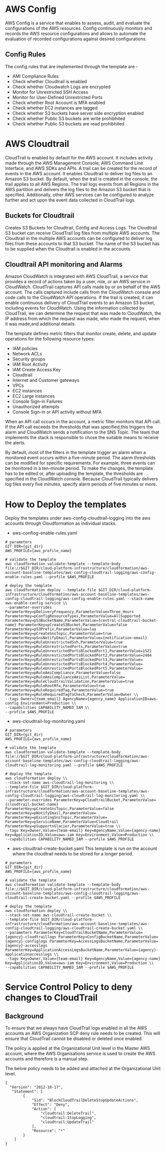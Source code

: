 # AWS Config
AWS Config is a service that enables to assess, audit, and evaluate the configurations of the AWS resources. Config continuously monitors and records the AWS resource configurations and allows to automate the evaluation of recorded configurations against desired configurations.

## Config Rules
The config rules that are implemented through the template are -

* AMI Compliance Rules
* Check whether Cloudtrail is enabled
* Check whether Cloudwatch Logs are encrypted
* Monitor for Unrestricted SSH Access
* Monitor for User-Defined Unrestricted Ports
* Check whether Root Account is MFA enabled
* Check whether EC2 instances are tagged
* Check whether S3 buckets have server side encryption enabled
* Check whether Public S3 buckets are write prohibhited
* Check whether Public S3 buckets are read prohibhited


# AWS Cloudtrail
CloudTrail is enabled by default for the AWS account. It includes activity made through the AWS Management Console, AWS Command Line Interface, and AWS SDKs and APIs.
A trail can be created for the record of events in the AWS account. It enables Cloudtrail to deliver log files to an Amazon S3 bucket.
By default, when the trail is created in the console, the trail applies to all AWS Regions. The trail logs events from all Regions in the AWS partition and delivers the log files to the Amazon S3 bucket that is specified. Additionally, other AWS services can be configured to analyze further and act upon the event data collected in CloudTrail logs.

## Buckets for Cloudtrail
Creates S3 Buckets for Cloudtrail, Config and Access Logs. The Cloudtrail S3 bucket can receive CloudTrail log files from multiple AWS accounts. The Cloudtrail in the multiple AWS accounts can be configured to deliver log files from these accounts to that S3 bucket.
The name of the S3 bucket has to be supplied when the Cloudtrail is enabled in the accounts.

## Cloudtrail API monitoring and Alarms
Amazon CloudWatch is integrated with AWS CloudTrail, a service that provides a record of actions taken by a user, role, or an AWS service in CloudWatch. CloudTrail captures API calls made by or on behalf of the AWS account. The calls captured include calls from the CloudWatch console and code calls to the CloudWatch API operations. If the trail is created, it can enable continuous delivery of CloudTrail events to an Amazon S3 bucket, including events for CloudWatch. Using the information collected by CloudTrail, we can determine the request that was made to CloudWatch, the IP address from which the request was made, who made the request, when it was made,and additional details.

The template defines metric filters that monitor create, delete, and update operations for the following resource types:
* IAM policies
* Network ACLs
* Security groups
* IAM Root Activity
* IAM Create Access Key
* Cloudtrail
* Internet and Customer gateways
* VPCs
* EC2 instances
* EC2 Large instances
* Console Sign-in Failures
* Unauthorized attempts
* Console Sign-in or API activity without MFA

When an API call occurs in the account, a metric filter monitors that API call. If the API call exceeds the thresholds that was specified,this triggers the alarm and CloudWatch sends a notification to the SNS Topic. The team that implements the stack is responsible to chose the suitable means to receive the alerts.

By default, most of the filters in the template trigger an alarm when a monitored event occurs within a five-minute period. The alarm thresholds can be modified for specific requirements. For example, three events can be monitored in a ten-minute period. To make the changes, the template has to be edited or, after uploading the template, the thresholds are specified in the CloudWatch console. Because CloudTrail typically delivers log files every five minutes, specify alarm periods of five minutes or more.


# How to Deploy the templates
Deploy the templates under aws-config-cloudtrail-logging into the aws accounts through Cloudformation as individual stacks.

* aws-confiog-enable-rules.yaml
```
# parameters
GIT_DIR={git_dir}
AWS_PROFILE={aws_profile_name}

# validate the template
aws cloudformation validate-template --template-body file://$GIT_DIR/cloud-platform-infrastructure/cloudformation/aws-account-baseline-templates/aws-config-cloudtrail-logging/aws-config-enable-rules.yaml --profile $AWS_PROFILE

# deploy the template
aws cloudformation deploy --template-file $GIT_DIR/cloud-platform-infrastructure/cloudformation/aws-account-baseline-templates/aws-config-cloudtrail-logging/aws-config-enable-rules.yaml --stack-name aws-enable-config-service \\
--parameter-overrides ParameterKey=pDeliveryFrequency,ParameterValue=Three_Hours ParameterKey=pConfigResourceTypes,ParameterValue=AllSupported ParameterKey=pS3BucketName,ParameterValue={central-cloudtrail-bucket-name} ParameterKey=pCreateS3Bucket,ParameterValue=false  ParameterKey=pS3Prefix,ParameterValue=laa ParameterKey=pCreateSnsTopic,ParameterValue=true ParameterKey=pSnsNotifyEmail,ParameterValue={notification-email} ParameterKey=pRuleUnrestrictedSsh,ParameterValue=true ParameterKey=pRuleUnrestrictedPorts,ParameterValue=true ParameterKey=pRuleUnrestictedPortsBlockedPort1,ParameterValue=1521 ParameterKey=pRuleUnrestictedPortsBlockedPort2,ParameterValue=2484 ParameterKey=pRuleUnrestictedPortsBlockedPort3,ParameterValue= ParameterKey=pRuleUnrestictedPortsBlockedPort4,ParameterValue= ParameterKey=pRuleUnrestictedPortsBlockedPort5,ParameterValue= ParameterKey=pRuleAmiCompliance,ParameterValue=false ParameterKey=pRuleAmiComplianceAmiList,ParameterValue= ParameterKey=pRuleCloudtrailValidation,ParameterValue=true ParameterKey=pRuleRootMfa,ParameterValue=true ParameterKey=pRuleRequiredTag,ParameterValue=true ParameterKey=pRuleRequiredTagToCheck,ParameterValue=Owner \\
--tags Owner={team_email} AgencyName={agency_name} ApplicationID=aws-config Environment=Production \\
--capabilities CAPABILITY_NAMED_IAM \\
--profile $AWS_PROFILE
```

* aws-cloudtrail-log-monitoring.yaml
```
# parameters
GIT_DIR={git_dir}
AWS_PROFILE={aws_profile_name}

# validate the template
aws cloudformation validate-template --template-body file://$GIT_DIR/cloud-platform-infrastructure/cloudformation/aws-account-baseline-templates/aws-config-cloudtrail-logging/aws-cloudtrail-log-monitoring.yaml --profile $AWS_PROFILE

# deploy the template
aws cloudformation deploy \\
--stack-set-name aws-cloudtrail-log-monitoring \\
--template-file $GIT_DIR/cloud-platform-infrastructure/cloudformation/aws-account-baseline-templates/aws-config-cloudtrail-logging/aws-cloudtrail-log-monitoring.yaml \\
--parameter-overrides ParameterKey=pCloudtrailBucket,ParameterValue={cloudtrail-bucket-name} ParameterKey=pCreateSnsTopic,ParameterValue=false ParameterKey=pNotifyEmail,ParameterValue= ParameterKey=pExistingSnsTopic,ParameterValue= ParameterKey=pServiceName,ParameterValue=Cloudtrail ParameterKey=pSupportsGlacier,ParameterValue=true \\
--tags Key=Owner,Value={team-email} Key=AgencyName,Value={agency-name} Key=ApplicationID,Value=aws-iam Key=Environment,Value=Production \\
--capabilities CAPABILITY_NAMED_IAM --profile $AWS_PROFILE
```


* aws-cloudtrail-create-bucket.yaml
This template is run on the account where the cloudtrail needs to be stored for a longer period.
```
# parameters
GIT_DIR={git_dir}
AWS_PROFILE={aws_profile_name}

# validate the template
aws cloudformation validate-template --template-body file://$GIT_DIR/cloud-platform-infrastructure/cloudformation/aws-account-baseline-templates/aws-config-cloudtrail-logging/aws-cloudtrail-create-bucket.yaml --profile $AWS_PROFILE

# deploy the template
aws cloudformation deploy \\
--stack-set-name aws-cloudtrail-create-bucket \\
--template-file $GIT_DIR/cloud-platform-infrastructure/cloudformation/aws-account-baseline-templates/aws-config-cloudtrail-logging/aws-cloudtrail-create-bucket.yaml \\
--parameters ParameterKey=CloudTrailBucketName,ParameterValue={agency}-cloudtraillogs ParameterKey=ConfigBucketName,ParameterValue={agency}-configlogs ParameterKey=AccessLogsBucketName,ParameterValue={agency}-accesslogs ParameterKey=ApplicationAccessLogsBucketName,ParameterValue={agency}-applicationaccesslogs \\
--tags Key=Owner,Value={team-email} Key=AgencyName,Value={agency-name} Key=ApplicationID,Value=aws-iam Key=Environment,Value=Production \\
--capabilities CAPABILITY_NAMED_IAM --profile $AWS_PROFILE
```


# Service Control Policy to deny changes to CloudTrail

## Background 
To ensure that we always have CloudTrail logs enabled in all the AWS accounts an AWS Organization SCP deny rule needs to be created. This will ensure that CloudTrail cannot be disabled or deleted once enabled.

The policy is applied at the Organizational Unit level in the Master AWS account, where the AWS Organisations service is used to create the AWS accounts and therefore is a manual step.

The below policy needs to be added and attached at the Organizational Unit level.

```
{
  "Version": "2012-10-17",
   "Statement": [  
        {
            "Sid": "BlockCloudTrailDeleteStopUpdateActions",
            "Effect": "Deny",
            "Action": [
                "cloudtrail:DeleteTrail",
                "cloudtrail:StopLogging",
                "cloudtrail:UpdateTrail"
            ],
            "Resource": "*"
        }  
    ]
}
```
